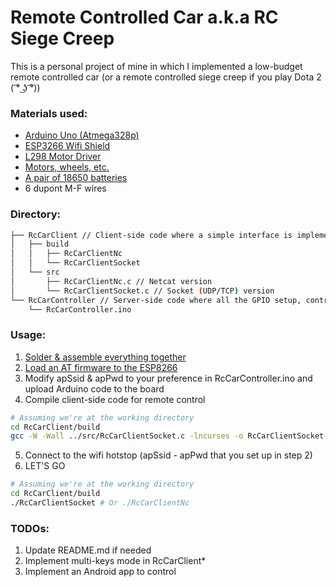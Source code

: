 # Remote Controlled Car a.k.a RC Siege Creep

This is a personal project of mine in which I implemented a low-budget remote controlled car (or a remote controlled siege creep if you play Dota 2 ( ͡° ͜ʖ ͡°))

### Materials used:
- [Arduino Uno (Atmega328p)](https://hshop.vn/products/arduino-uno-r3)
- [ESP3266 Wifi Shield](https://hshop.vn/products/arduino-esp8266-wifi-shield)
- [L298 Motor Driver](https://hshop.vn/products/mach-dieu-khien-dong-co-dc-l298)
- [Motors, wheels, etc.](https://hshop.vn/products/khung-xe-robot-black-cat)
- [A pair of 18650 batteries](https://hshop.vn/products/pin-sac-18650panasonic-3-7v-3700mah)
- 6 dupont M-F wires

### Directory:
````bash
├── RcCarClient // Client-side code where a simple interface is implemented for controlling the car
│   ├── build
│   │   ├── RcCarClientNc
│   │   └── RcCarClientSocket
│   └── src
│       ├── RcCarClientNc.c // Netcat version
│       └── RcCarClientSocket.c // Socket (UDP/TCP) version
└── RcCarController // Server-side code where all the GPIO setup, control logic, command handling happen
    └── RcCarController.ino
````
### Usage:
1) [Solder & assemble everything together](https://www.youtube.com/watch?v=xyJ834x7aas&feature=emb_title)
2) [Load an AT firmware to the ESP8266](https://www.instructables.com/id/ESP8266-ESP-12E-UART-Wireless-WIFI-Shield-TTL-Conv/)
3) Modify apSsid & apPwd to your preference in RcCarController.ino and upload Arduino code to the board
4) Compile client-side code for remote control
````bash
# Assuming we're at the working directory
cd RcCarClient/build
gcc -W -Wall ../src/RcCarClientSocket.c -lncurses -o RcCarClientSocket # Change 'Socket' -> 'Nc' if you wanna try out Netcat version ( ͡° ͜ʖ ͡°) - I mean they're pretty much the same eh... I only used it for testing
````
5) Connect to the wifi hotstop (apSsid - apPwd that you set up in step 2)
6) LET'S GO
````bash
# Assuming we're at the working directory
cd RcCarClient/build
./RcCarClientSocket # Or ./RcCarClientNc
````
### TODOs:
1) Update README.md if needed 
2) Implement multi-keys mode in RcCarClient* 
3) Implement an Android app to control
